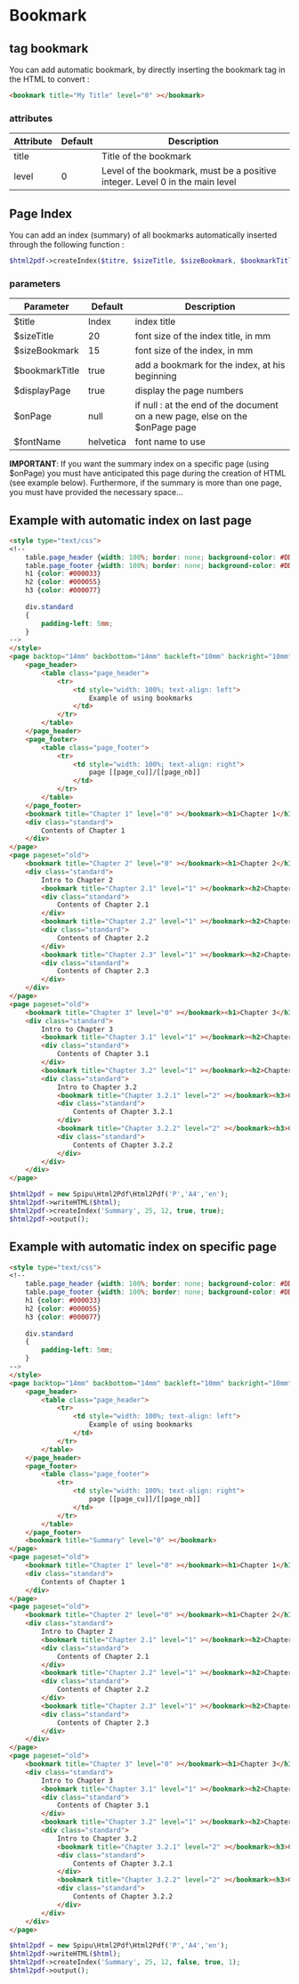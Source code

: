 # Bookmark

## tag bookmark

You can add automatic bookmark,  by directly inserting the bookmark tag in the HTML to convert :

```html
<bookmark title="My Title" level="0" ></bookmark>
```

### attributes

Attribute| Default | Description
---------|---------|-------------
title | | Title of the bookmark
level | 0 | Level of the bookmark, must be a positive integer. Level 0 in the main level

## Page Index

You can add an index (summary) of all bookmarks automatically inserted through the following function : 

```php
$html2pdf->createIndex($titre, $sizeTitle, $sizeBookmark, $bookmarkTitle, $displayPage, $onPage, $fontName);
```

### parameters

Parameter| Default | Description
---------|---------|-------------
$title | Index | index title
$sizeTitle | 20 | font size of the index title, in mm
$sizeBookmark | 15 | font size of the index, in mm
$bookmarkTitle | true | add a bookmark for the index, at his beginning
$displayPage | true | display the page numbers
$onPage | null | if null : at the end of the document on a new page, else on the $onPage page
$fontName | helvetica | font name to use

**IMPORTANT**:
If you want the summary index on a specific page (using $onPage) you must have anticipated this page during the creation of HTML (see example below).
Furthermore, if the summary is more than one page, you must have provided the necessary space...

## Example with automatic index on last page

```html
<style type="text/css">
<!--
    table.page_header {width: 100%; border: none; background-color: #DDDDFF; border-bottom: solid 1mm #AAAADD; padding: 2mm }
    table.page_footer {width: 100%; border: none; background-color: #DDDDFF; border-top: solid 1mm #AAAADD; padding: 2mm}
    h1 {color: #000033}
    h2 {color: #000055}
    h3 {color: #000077}
    
    div.standard
    {
        padding-left: 5mm;
    }
-->
</style>
<page backtop="14mm" backbottom="14mm" backleft="10mm" backright="10mm" style="font-size: 12pt">
    <page_header>
        <table class="page_header">
            <tr>
                <td style="width: 100%; text-align: left">
                    Example of using bookmarks
                </td>
            </tr>
        </table>
    </page_header>
    <page_footer>
        <table class="page_footer">
            <tr>
                <td style="width: 100%; text-align: right">
                    page [[page_cu]]/[[page_nb]]
                </td>
            </tr>
        </table>
    </page_footer>
    <bookmark title="Chapter 1" level="0" ></bookmark><h1>Chapter 1</h1>
    <div class="standard">
        Contents of Chapter 1
    </div>
</page>
<page pageset="old">
    <bookmark title="Chapter 2" level="0" ></bookmark><h1>Chapter 2</h1>
    <div class="standard">
        Intro to Chapter 2
        <bookmark title="Chapter 2.1" level="1" ></bookmark><h2>Chapter 2.1</h2>
        <div class="standard">
            Contents of Chapter 2.1
        </div>
        <bookmark title="Chapter 2.2" level="1" ></bookmark><h2>Chapter 2.2</h2>
        <div class="standard">
            Contents of Chapter 2.2
        </div>
        <bookmark title="Chapter 2.3" level="1" ></bookmark><h2>Chapter 2.3</h2>
        <div class="standard">
            Contents of Chapter 2.3
        </div>
    </div>
</page>
<page pageset="old">
    <bookmark title="Chapter 3" level="0" ></bookmark><h1>Chapter 3</h1>
    <div class="standard">
        Intro to Chapter 3
        <bookmark title="Chapter 3.1" level="1" ></bookmark><h2>Chapter 3.1</h2>
        <div class="standard">
            Contents of Chapter 3.1
        </div>
        <bookmark title="Chapter 3.2" level="1" ></bookmark><h2>Chapter 3.2</h2>
        <div class="standard">
            Intro to Chapter 3.2
            <bookmark title="Chapter 3.2.1" level="2" ></bookmark><h3>Chapter 3.2.1</h3>
            <div class="standard">
                Contents of Chapter 3.2.1
            </div>
            <bookmark title="Chapter 3.2.2" level="2" ></bookmark><h3>Chapter 3.2.2</h3>
            <div class="standard">
                Contents of Chapter 3.2.2
            </div>
        </div>
    </div>
</page>
```

```php
$html2pdf = new Spipu\Html2Pdf\Html2Pdf('P','A4','en');
$html2pdf->writeHTML($html);
$html2pdf->createIndex('Summary', 25, 12, true, true);
$html2pdf->output();
```

## Example with automatic index on specific page

```html
<style type="text/css">
<!--
    table.page_header {width: 100%; border: none; background-color: #DDDDFF; border-bottom: solid 1mm #AAAADD; padding: 2mm }
    table.page_footer {width: 100%; border: none; background-color: #DDDDFF; border-top: solid 1mm #AAAADD; padding: 2mm}
    h1 {color: #000033}
    h2 {color: #000055}
    h3 {color: #000077}
    
    div.standard
    {
        padding-left: 5mm;
    }
-->
</style>
<page backtop="14mm" backbottom="14mm" backleft="10mm" backright="10mm" style="font-size: 12pt">
    <page_header>
        <table class="page_header">
            <tr>
                <td style="width: 100%; text-align: left">
                    Example of using bookmarks
                </td>
            </tr>
        </table>
    </page_header>
    <page_footer>
        <table class="page_footer">
            <tr>
                <td style="width: 100%; text-align: right">
                    page [[page_cu]]/[[page_nb]]
                </td>
            </tr>
        </table>
    </page_footer>
    <bookmark title="Summary" level="0" ></bookmark>
</page>
<page pageset="old">
    <bookmark title="Chapter 1" level="0" ></bookmark><h1>Chapter 1</h1>
    <div class="standard">
        Contents of Chapter 1
    </div>
</page>
<page pageset="old">
    <bookmark title="Chapter 2" level="0" ></bookmark><h1>Chapter 2</h1>
    <div class="standard">
        Intro to Chapter 2
        <bookmark title="Chapter 2.1" level="1" ></bookmark><h2>Chapter 2.1</h2>
        <div class="standard">
            Contents of Chapter 2.1
        </div>
        <bookmark title="Chapter 2.2" level="1" ></bookmark><h2>Chapter 2.2</h2>
        <div class="standard">
            Contents of Chapter 2.2
        </div>
        <bookmark title="Chapter 2.3" level="1" ></bookmark><h2>Chapter 2.3</h2>
        <div class="standard">
            Contents of Chapter 2.3
        </div>
    </div>
</page>
<page pageset="old">
    <bookmark title="Chapter 3" level="0" ></bookmark><h1>Chapter 3</h1>
    <div class="standard">
        Intro to Chapter 3
        <bookmark title="Chapter 3.1" level="1" ></bookmark><h2>Chapter 3.1</h2>
        <div class="standard">
            Contents of Chapter 3.1
        </div>
        <bookmark title="Chapter 3.2" level="1" ></bookmark><h2>Chapter 3.2</h2>
        <div class="standard">
            Intro to Chapter 3.2
            <bookmark title="Chapter 3.2.1" level="2" ></bookmark><h3>Chapter 3.2.1</h3>
            <div class="standard">
                Contents of Chapter 3.2.1
            </div>
            <bookmark title="Chapter 3.2.2" level="2" ></bookmark><h3>Chapter 3.2.2</h3>
            <div class="standard">
                Contents of Chapter 3.2.2
            </div>
        </div>
    </div>
</page>
```

```php
$html2pdf = new Spipu\Html2Pdf\Html2Pdf('P','A4','en');
$html2pdf->writeHTML($html);
$html2pdf->createIndex('Summary', 25, 12, false, true, 1);
$html2pdf->output();
```